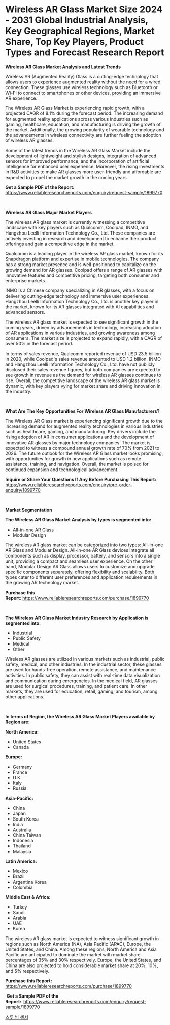 <p><h1>Wireless AR Glass Market Size 2024 - 2031 Global Industrial Analysis, Key Geographical Regions, Market Share, Top Key Players, Product Types and Forecast Research Report</h1></p><p><strong>Wireless AR Glass Market Analysis and Latest Trends</strong></p>
<p><p>Wireless AR (Augmented Reality) Glass is a cutting-edge technology that allows users to experience augmented reality without the need for a wired connection. These glasses use wireless technology such as Bluetooth or Wi-Fi to connect to smartphones or other devices, providing an immersive AR experience.</p><p>The Wireless AR Glass Market is experiencing rapid growth, with a projected CAGR of 8.1% during the forecast period. The increasing demand for augmented reality applications across various industries such as gaming, healthcare, education, and manufacturing is driving the growth of the market. Additionally, the growing popularity of wearable technology and the advancements in wireless connectivity are further fueling the adoption of wireless AR glasses.</p><p>Some of the latest trends in the Wireless AR Glass Market include the development of lightweight and stylish designs, integration of advanced sensors for improved performance, and the incorporation of artificial intelligence for enhanced user experience. Moreover, the rising investments in R&D activities to make AR glasses more user-friendly and affordable are expected to propel the market growth in the coming years.</p></p>
<p><strong>Get a Sample PDF of the Report:&nbsp;</strong> <a href="https://www.reliableresearchreports.com/enquiry/request-sample/1899770">https://www.reliableresearchreports.com/enquiry/request-sample/1899770</a></p>
<p>&nbsp;</p>
<p><strong>Wireless AR Glass Major Market Players</strong></p>
<p><p>The wireless AR glass market is currently witnessing a competitive landscape with key players such as Qualcomm, Coolpad, INMO, and Hangzhou Leelli Information Technology Co., Ltd. These companies are actively investing in research and development to enhance their product offerings and gain a competitive edge in the market.</p><p>Qualcomm is a leading player in the wireless AR glass market, known for its Snapdragon platform and expertise in mobile technologies. The company has a strong market presence and is well-positioned to capitalize on the growing demand for AR glasses. Coolpad offers a range of AR glasses with innovative features and competitive pricing, targeting both consumer and enterprise markets.</p><p>INMO is a Chinese company specializing in AR glasses, with a focus on delivering cutting-edge technology and immersive user experiences. Hangzhou Leelli Information Technology Co., Ltd. is another key player in the market, known for its AR glasses integrated with AI capabilities and advanced sensors.</p><p>The wireless AR glass market is expected to see significant growth in the coming years, driven by advancements in technology, increasing adoption of AR applications in various industries, and growing awareness among consumers. The market size is projected to expand rapidly, with a CAGR of over 50% in the forecast period.</p><p>In terms of sales revenue, Qualcomm reported revenue of USD 23.5 billion in 2020, while Coolpad's sales revenue amounted to USD 1.2 billion. INMO and Hangzhou Leelli Information Technology Co., Ltd. have not publicly disclosed their sales revenue figures, but both companies are expected to see growth in revenue as the demand for wireless AR glasses continues to rise. Overall, the competitive landscape of the wireless AR glass market is dynamic, with key players vying for market share and driving innovation in the industry.</p></p>
<p>&nbsp;</p>
<p><strong>What Are The Key Opportunities For Wireless AR Glass Manufacturers?</strong></p>
<p><p>The Wireless AR Glass market is experiencing significant growth due to the increasing demand for augmented reality technologies in various industries such as healthcare, gaming, and manufacturing. Key drivers include the rising adoption of AR in consumer applications and the development of innovative AR glasses by major technology companies. The market is expected to witness a compound annual growth rate of 70% from 2021 to 2026. The future outlook for the Wireless AR Glass market looks promising, with opportunities for growth in new applications such as remote assistance, training, and navigation. Overall, the market is poised for continued expansion and technological advancement.</p></p>
<p><strong>Inquire or Share Your Questions If Any Before Purchasing This Report:</strong> <a href="https://www.reliableresearchreports.com/enquiry/pre-order-enquiry/1899770">https://www.reliableresearchreports.com/enquiry/pre-order-enquiry/1899770</a></p>
<p>&nbsp;</p>
<p><strong>Market Segmentation</strong></p>
<p><strong>The Wireless AR Glass Market Analysis by types is segmented into:</strong></p>
<p><ul><li>All-in-one AR Glass</li><li>Modular Design</li></ul></p>
<p><p>The wireless AR glass market can be categorized into two types: All-in-one AR Glass and Modular Design. All-in-one AR Glass devices integrate all components such as display, processor, battery, and sensors into a single unit, providing a compact and seamless user experience. On the other hand, Modular Design AR Glass allows users to customize and upgrade specific components separately, offering flexibility and scalability. Both types cater to different user preferences and application requirements in the growing AR technology market.</p></p>
<p><strong>Purchase this Report:&nbsp;</strong><a href="https://www.reliableresearchreports.com/purchase/1899770">https://www.reliableresearchreports.com/purchase/1899770</a></p>
<p>&nbsp;</p>
<p><strong>The Wireless AR Glass Market Industry Research by Application is segmented into:</strong></p>
<p><ul><li>Industrial</li><li>Public Safety</li><li>Medical</li><li>Other</li></ul></p>
<p><p>Wireless AR glasses are utilized in various markets such as industrial, public safety, medical, and other industries. In the industrial sector, these glasses are used for hands-free operation, remote assistance, and maintenance activities. In public safety, they can assist with real-time data visualization and communication during emergencies. In the medical field, AR glasses are used for surgical procedures, training, and patient care. In other markets, they are used for education, retail, gaming, and tourism, among other applications.</p></p>
<p>&nbsp;</p>
<p><strong>In terms of Region, the Wireless AR Glass Market Players available by Region are:</strong></p>
<p>
    <p> <strong> North America: </strong>
        <ul>
            <li>United States</li>
            <li>Canada</li>
        </ul>
        </p> 
    <p> <strong> Europe: </strong>
        <ul>
            <li>Germany</li>
            <li>France</li>
            <li>U.K.</li>
            <li>Italy</li>
            <li>Russia</li>
        </ul>
        </p> 
    <p> <strong> Asia-Pacific: </strong>
        <ul>
            <li>China</li>
            <li>Japan</li>
            <li>South Korea</li>
            <li>India</li>
            <li>Australia</li>
            <li>China Taiwan</li>
            <li>Indonesia</li>
            <li>Thailand</li>
            <li>Malaysia</li>
        </ul>
        </p> 
    <p> <strong> Latin America: </strong>
        <ul>
            <li>Mexico</li>
            <li>Brazil</li>
            <li>Argentina Korea</li>
            <li>Colombia</li>
        </ul>
        </p> 
    <p> <strong> Middle East & Africa: </strong>
        <ul>
            <li>Turkey</li>
            <li>Saudi</li>
            <li>Arabia</li>
            <li>UAE</li>
            <li>Korea</li>
        </ul>
    </p>
    </p>
<p><p>The wireless AR glass market is expected to witness significant growth in regions such as North America (NA), Asia Pacific (APAC), Europe, the United States, and China. Among these regions, North America and Asia Pacific are anticipated to dominate the market with market share percentages of 35% and 30% respectively. Europe, the United States, and China are also projected to hold considerable market share at 20%, 10%, and 5% respectively.</p></p>
<p><strong>Purchase this Report: </strong><a href="https://www.reliableresearchreports.com/purchase/1899770">https://www.reliableresearchreports.com/purchase/1899770</a></p>
<p>&nbsp;<strong>Get a Sample PDF of the Report:&nbsp;&nbsp;</strong><a href="https://www.reliableresearchreports.com/enquiry/request-sample/1899770">https://www.reliableresearchreports.com/enquiry/request-sample/1899770</a></p>
<p><strong></strong></p>
<p><p><a href="https://github.com/mpodehpw07370073/Market-Research-Report-List-1/blob/main/49287877629.md">스루 빔 센서</a></p></p>